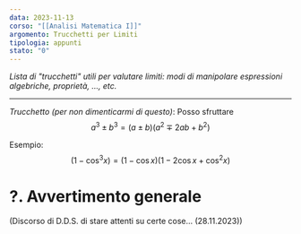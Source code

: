 ```yaml
---
data: 2023-11-13
corso: "[[Analisi Matematica I]]"
argomento: Trucchetti per Limiti
tipologia: appunti
stato: "0"
---
```

*Lista di "trucchetti" utili per valutare limiti: modi di manipolare espressioni algebriche, proprietà, …, etc.*
- - -
*Trucchetto (per non dimenticarmi di questo)*: Posso sfruttare
$$a^3\pm b^3 = (a\pm b)(a^2\mp 2ab+b^2)$$

Esempio: 
$$(1-\cos^3 x)=(1-\cos x)(1 -2\cos x+\cos ^2 x) $$

# ?. Avvertimento generale
(Discorso di D.D.S. di stare attenti su certe cose... (28.11.2023))